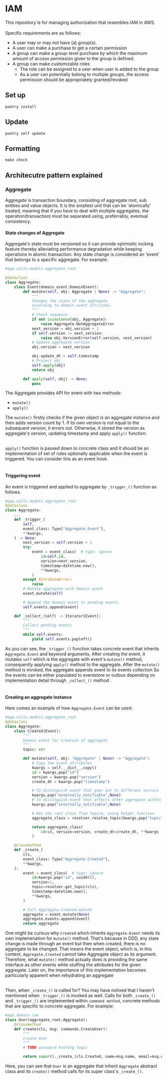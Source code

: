 # IAM
This repository is for managing authorization that resembles IAM in AWS.<br><br>
Specific requirements are as follows:
- A user may or may not have (a) group(s).
- A user can make a purchase to get a certain permission
- A group can make a group-level purchase by which the maximum amount of access permission given to the group is defined.
- A group can make customizable roles
    - The role can be assigned to a user when user is added to the group
    - As a user can potentially belong to multiple groups, the access permission should be appropriately granted/revoked


## Set up 
```
poetry install
```

## Update
```
poetry self update
```


## Formatting
```
make check
```


## Architecutre pattern explained
### Aggregate
Aggregate is transaction boundary, consisting of aggregate root, sub entities and value objects.
It is the smallest unit that can be 'atomically' treated, meaning that if you have to deal with
multiple aggregates, the operation(transaction) must be separated using, preferrably, eventual consistency.<br>


#### State changes of Aggregate
Aggregate's state must be versioned so it can provide optimistic locking feature thereby alleviating performance
degradation while keeping operations in atomic transaction.
Any state change is considered an 'event' that belongs to a specific aggregate. For example:<br>
```python
#app.utils.models.aggregate_root

@dataclass
class Aggregate:
    class Event(domain_event.DomainEvent):
        def mutate(self, obj: Aggregate | None) -> "Aggregate":
            """
            Changes the state of the aggregate
            according to domain event attriutes.
            """
            # Check sequence
            if not isinstance(obj, Aggregate):
                raise Aggregate.NotAggregateError
            next_version = obj.version + 1
            if self.version != next_version:
                raise obj.VersionError(self.version, next_version)
            # Update aggregate version
            obj.version = next_version

            obj.update_dt = self.timestamp
            # Project obj
            self.apply(obj)
            return obj

        def apply(self, obj) -> None:
            pass
```

The Aggregate provides API for event with two methods:<br>
- `mutate()`
- `apply()`

The `mutate()` firstly checks if the given object is an aggregate instance and then adds version count by 1.
if its own version is not equal to the subsequent version, it errors out. Otherwise, it stored the version
as aggregate's version, updating timestamp and apply `apply()` function.<br><br>

`apply()` function is passed down to concrete class and it should be an implementation of set of rules optionally
applicable when the event is triggered. You can consider this as an event hook.<br><br>

#### Triggering event
An event is triggered and applied to aggregate by `_trigger_()` function as follows.<br>
```python
#app.utils.models.aggregate_root
@dataclass
class Aggregate:
    ...
    def _trigger_(
        self,
        event_class: Type["Aggregate.Event"],
        **kwargs,
    ) -> None:
        next_version = self.version + 1
        try:
            event = event_class(  # type: ignore
                id=self.id,
                version=next_version,
                timestamp=datetime.now(),
                **kwargs,
            )
        except AttributeError:
            raise
        # Mutate aggregate with domain event
        event.mutate(self)

        # Append the domain event to pending events
        self.events.append(event)

    def _collect_(self) -> Iterator[Event]:
        """
        Collect pending events
        """
        while self.events:
            yield self.events.popleft()

``` 
As you can see, the `_trigger_()` function takes concrete event that inherits `Aggregate.Event` and keyword arguments.
After creating the event, it mutates `self` which is the aggregate with event's `mutate()` method, consequently applying
`apply()` method to the aggregate. After the `mutate()` method is invoked, the aggregate appends event to its events collection
So the events can be either populated to eventstore or outbox depending on implementation detail through `_collect_()` method .<br><br>


#### Creating an aggregate instance
Here comes an example of how `Aggregate.Event` can be used:<br>

```python
#app.utils.models.aggregate_root
@dataclass
class Aggregate:
    class Created(Event):
        """
        Domain event for creation of aggregate
        """
        topic: str

        def mutate(self, obj: "Aggregate" | None) -> "Aggregate":
            # Copy the event attributes
            kwargs = self.__dict__.copy()
            id = kwargs.pop("id")
            version = kwargs.pop("version")
            create_dt = kwargs.pop("timestamp")

            # To distinguish event that goes out to different service
            kwargs.pop("externally_notifiable",None) 
            # To distinguish event that affects other aggregate within the bounded context
            kwargs.pop("internally_notifiable",None) 

            # Get the root class from topicm, using helper function
            aggregate_class = resolver.resolve_topic(kwargs.pop("topic"))

            return aggregate_class(
                id=id, version=version, create_dt=create_dt, **kwargs
            )

    @classmethod
    def _create_(
        cls,
        event_class: Type["Aggregate.Created"],
        **kwargs,
    ):
        event = event_class(  # type: ignore
            id=kwargs.pop("id", uuid4()),
            version=1,
            topic=resolver.get_topic(cls),
            timestamp=datetime.now(),
            **kwargs,
        )

        # Call Aggregate.Created.mutate
        aggregate = event.mutate(None)
        aggregate.events.append(event)
        return aggregate
```
One might be curious why `Created` which inherits `Aggregate.Event` needs its own implemenation for `mutate()` method.
That's because in DDD, any state change is made through an event but then when created, there is no aggregate to be changed.
That means the event object, which is, in this context, `Aggregate.Created` cannot take Aggregate object as its argument.
Therefore, what `mutate()` method actually does is providing the same interface as other events while stuffing the attributes
for the given aggregate. Later on, the importance of this implementation becomes particularly apparent when rehydrating an aggregate<br><br>

Then, when `_create_()` is called for? You may have notived that I haven't mentioned when `_trigger_()` is invoked as well.
Calls for both `_create_()` and `_trigger_()` are implemented within `command method`, concrete methods that are specific to concrete aggregate.
For example:<br>
```python
#app.domain.iam
class User(aggregate_root.Aggregate):
    @classmethod
    def create(cls, msg: commands.CreateUser):
        """
        Create User
        """
        # TODO password hashing logic

        return super()._create_(cls.Created, name=msg.name, email=msg.email)

```
Here, you can see that `User` is an aggregate that inherit `Aggregate` abstract class and its `create()` method calls for its super class's `_create_()`.<br>


